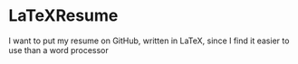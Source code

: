 # LaTeXResume
I want to put my resume on GitHub, written in LaTeX, since I find it easier to use than a word processor
